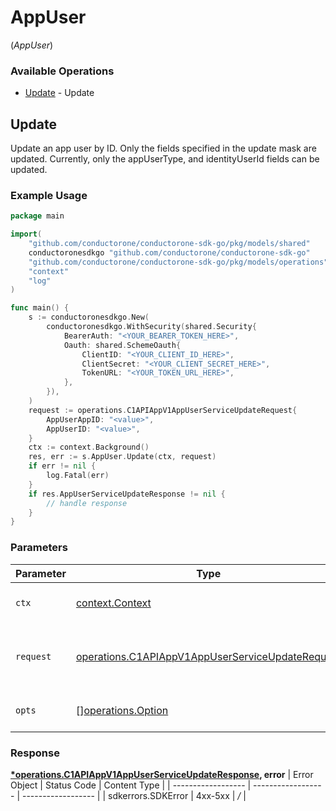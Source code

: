 # AppUser
(*AppUser*)

### Available Operations

* [Update](#update) - Update

## Update

Update an app user by ID. Only the fields specified in the update mask are updated.
 Currently, only the appUserType, and identityUserId fields can be updated.

### Example Usage

```go
package main

import(
	"github.com/conductorone/conductorone-sdk-go/pkg/models/shared"
	conductoronesdkgo "github.com/conductorone/conductorone-sdk-go"
	"github.com/conductorone/conductorone-sdk-go/pkg/models/operations"
	"context"
	"log"
)

func main() {
    s := conductoronesdkgo.New(
        conductoronesdkgo.WithSecurity(shared.Security{
            BearerAuth: "<YOUR_BEARER_TOKEN_HERE>",
            Oauth: shared.SchemeOauth{
                ClientID: "<YOUR_CLIENT_ID_HERE>",
                ClientSecret: "<YOUR_CLIENT_SECRET_HERE>",
                TokenURL: "<YOUR_TOKEN_URL_HERE>",
            },
        }),
    )
    request := operations.C1APIAppV1AppUserServiceUpdateRequest{
        AppUserAppID: "<value>",
        AppUserID: "<value>",
    }
    ctx := context.Background()
    res, err := s.AppUser.Update(ctx, request)
    if err != nil {
        log.Fatal(err)
    }
    if res.AppUserServiceUpdateResponse != nil {
        // handle response
    }
}
```

### Parameters

| Parameter                                                                                                                | Type                                                                                                                     | Required                                                                                                                 | Description                                                                                                              |
| ------------------------------------------------------------------------------------------------------------------------ | ------------------------------------------------------------------------------------------------------------------------ | ------------------------------------------------------------------------------------------------------------------------ | ------------------------------------------------------------------------------------------------------------------------ |
| `ctx`                                                                                                                    | [context.Context](https://pkg.go.dev/context#Context)                                                                    | :heavy_check_mark:                                                                                                       | The context to use for the request.                                                                                      |
| `request`                                                                                                                | [operations.C1APIAppV1AppUserServiceUpdateRequest](../../pkg/models/operations/c1apiappv1appuserserviceupdaterequest.md) | :heavy_check_mark:                                                                                                       | The request object to use for the request.                                                                               |
| `opts`                                                                                                                   | [][operations.Option](../../pkg/models/operations/option.md)                                                             | :heavy_minus_sign:                                                                                                       | The options for this request.                                                                                            |


### Response

**[*operations.C1APIAppV1AppUserServiceUpdateResponse](../../pkg/models/operations/c1apiappv1appuserserviceupdateresponse.md), error**
| Error Object       | Status Code        | Content Type       |
| ------------------ | ------------------ | ------------------ |
| sdkerrors.SDKError | 4xx-5xx            | */*                |
